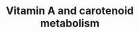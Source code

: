 ---
annotations:
- type: Pathway Ontology
  value: vitamin A and metabolites signaling pathway
- type: Pathway Ontology
  value: '"metabolic pathway of cofactors'
authors:
- MaintBot
- AlexanderPico
- Mkutmon
- Egonw
- Eweitz
description: This pathway is about carotenoid and vitamin A metabolism. The initial
  version was created by the NuGO focusteam on Carotenoid metabolism. It was used
  to test a text mining workflow which added some additional entities (see Waagmeester
  et al. 2009).
last-edited: 2021-05-07
organisms:
- Bos taurus
redirect_from:
- /index.php/Pathway:WP1038
- /instance/WP1038
schema-jsonld:
- '@context': https://schema.org/
  '@id': https://wikipathways.github.io/pathways/WP1038.html
  '@type': Dataset
  creator:
    '@type': Organization
    name: WikiPathways
  description: This pathway is about carotenoid and vitamin A metabolism. The initial
    version was created by the NuGO focusteam on Carotenoid metabolism. It was used
    to test a text mining workflow which added some additional entities (see Waagmeester
    et al. 2009).
  keywords:
  - ABCG5
  - RXRG
  - SDR16C5
  - all-trans Retinal
  - 9-cis-Retinol
  - Vitamin A acid
  - Betacarotene
  - DHRS3
  - SCARB1
  - beta 10' apocorotenal
  - DGAT1
  - 11-cis-Retinol
  - all-trans Retinol
  - SULT1A1
  - RDH10
  - RARG
  - RLBP1
  - Canthaxanthin
  - NPC1L1
  - RBP4
  - 13,14 dehydro RA
  - Lutein
  - Cd36
  - Vitamin A
  - RDH5
  - LPL
  - BCMO1
  - Violaxanthin
  - Vitamin D3
  - BCO2
  - Alpha-Carotene
  - Retinal
  - ABCG8
  - Zeaxanthin
  - Astaxanthin
  - RBP7
  - Retinol
  - CYP2E1
  - ALDH1A3
  - 4-oxo-Retinoic acid
  - RARA
  - RBP1
  - Retinyl ester
  - all-trans Retinoic acid
  - RDH12
  - CYP26B1
  - CYP26A1
  - Adh1
  - AWAT2
  - MAPK1
  - Beta-Cryptoxanthin
  - SULT2B1
  - 9-cis-Retinoic acid
  - RBP2
  - All-trans-13,14-dihydroretinol
  - RDH8
  - 11-cis-Retinal
  - Vitamin A aldehyde
  - Lycopene
  - all-transe 4-oxo RA
  - RETSAT
  - ADH4
  - CRABP1
  - 9-cis-Retinal
  - RARB
  - ALDH1A2
  - RPE65
  - 13,14 dehydroretinal
  - CRABP2
  - ALDH1A1
  - RXRB
  - RXRA
  - LRAT
  license: CC0
  name: Vitamin A and carotenoid metabolism
seo: CreativeWork
title: Vitamin A and carotenoid metabolism
wpid: WP1038
---
